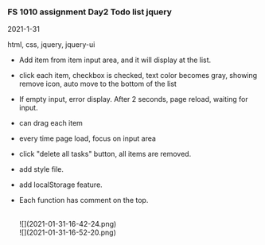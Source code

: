 ### FS 1010 assignment Day2 Todo list jquery

2021-1-31

html, css, jquery, jquery-ui

- Add item from item input area, and it will display at the list.
- click each item, checkbox is checked, text color becomes gray, showing remove icon, auto move to the bottom of the list
- If empty input, error display. After 2 seconds, page reload, waiting for input.
- can drag each item
- every time page load, focus on input area
- click "delete all tasks" button, all items are removed.
- add style file.
- add localStorage feature.
- Each function has comment on the top.

    <br>
    ![](2021-01-31-16-42-24.png)

    <br>
  ![](2021-01-31-16-52-20.png)
